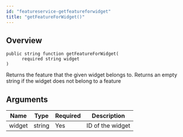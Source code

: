 ```yaml
---
id: "featureservice-getfeatureforwidget"
title: "getFeatureForWidget()"
---
```



## Overview




```luceescript
public string function getFeatureForWidget(
      required string widget
)
```

Returns the feature that the given widget belongs to.
Returns an empty string if the widget does not belong to a feature

## Arguments


<div class="table-responsive"><table class="table"><thead><tr><th>Name</th><th>Type</th><th>Required</th><th>Description</th></tr></thead><tbody><tr><td>widget</td><td>string</td><td>Yes</td><td>ID of the widget</td></tr></tbody></table></div>